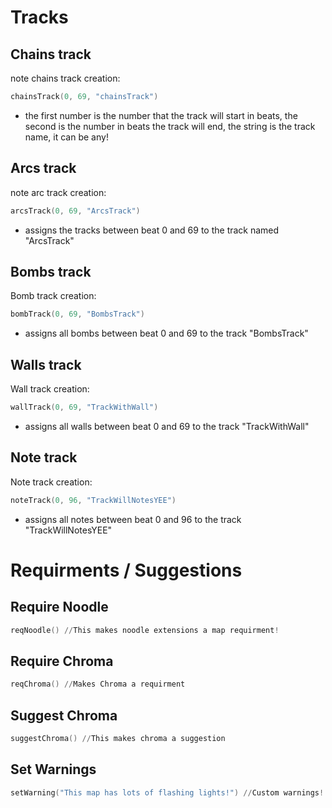 
# Tracks
## Chains track
note chains track creation:
```powershell
chainsTrack(0, 69, "chainsTrack")
```
* the first number is the number that the track will start in beats, the second is the number in beats the track will end, the string is the track name, it can be any!

## Arcs track
note arc track creation:
```powershell
arcsTrack(0, 69, "ArcsTrack")
```
* assigns the tracks between beat 0 and 69 to the track named "ArcsTrack" 

## Bombs track
Bomb track creation:
```powershell
bombTrack(0, 69, "BombsTrack")
```
* assigns all bombs between beat 0 and 69 to the track "BombsTrack"

## Walls track
Wall track creation:
```powershell
wallTrack(0, 69, "TrackWithWall")
```
* assigns all walls between beat 0 and 69 to the track "TrackWithWall"

## Note track
Note track creation:
```powershell
noteTrack(0, 96, "TrackWillNotesYEE")
```
* assigns all notes between beat 0 and 96 to the track "TrackWillNotesYEE"

# Requirments / Suggestions

## Require Noodle
```powershell
reqNoodle() //This makes noodle extensions a map requirment!
```

## Require Chroma
```powershell
reqChroma() //Makes Chroma a requirment
```

## Suggest Chroma
```powershell
suggestChroma() //This makes chroma a suggestion
```

## Set Warnings
```powershell
setWarning("This map has lots of flashing lights!") //Custom warnings! 
```



